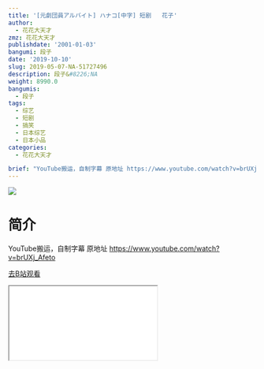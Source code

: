 ```yaml
---
title: '[元劇団員アルバイト] ハナコ[中字] 短剧   花子'
author:
  - 花花大天才
zmz: 花花大天才
publishdate: '2001-01-03'
bangumi: 段子
date: '2019-10-10'
slug: 2019-05-07-NA-51727496
description: 段子&#8226;NA
weight: 8990.0
bangumis:
  - 段子
tags:
  - 综艺
  - 短剧
  - 搞笑
  - 日本综艺
  - 日本小品
categories:
  - 花花大天才

brief: "YouTube搬运，自制字幕 原地址 https://www.youtube.com/watch?v=brUXj_Afeto"
---
```

![](https://raw.githubusercontent.com/tcgriffith/owaraisite/master/static/tmpimg/c7dfbc1a458cd891f9e1a505eb482ac24b28c4e1.jpg.480.jpg)
# 简介  
YouTube搬运，自制字幕
原地址 https://www.youtube.com/watch?v=brUXj_Afeto  

[去B站观看](https://www.bilibili.com/video/av51727496/)
<div class ="resp-container"><iframe class="testiframe" src="//player.bilibili.com/player.html?aid=51727496"", scrolling="no", allowfullscreen="true" > </iframe></div> 
